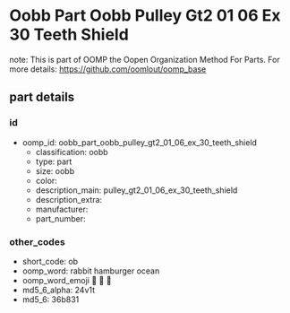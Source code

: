 # Oobb Part Oobb Pulley Gt2 01 06 Ex 30 Teeth Shield  

note: This is part of OOMP the Oopen Organization Method For Parts. For more details: https://github.com/oomlout/oomp_base

##  part details





### id
* oomp_id: oobb_part_oobb_pulley_gt2_01_06_ex_30_teeth_shield
  * classification: oobb
  * type: part
  * size: oobb
  * color: 
  * description_main: pulley_gt2_01_06_ex_30_teeth_shield
  * description_extra: 
  * manufacturer: 
  * part_number: 

### other_codes
* short_code: ob
* oomp_word: rabbit hamburger ocean
* oomp_word_emoji :rabbit: :hamburger: :ocean:
* md5_6_alpha: 24v1t
* md5_6: 36b831